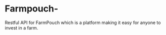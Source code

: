 # Farmpouch-
Restful API for FarmPouch which is a platform making it easy for anyone to invest in a farm.
